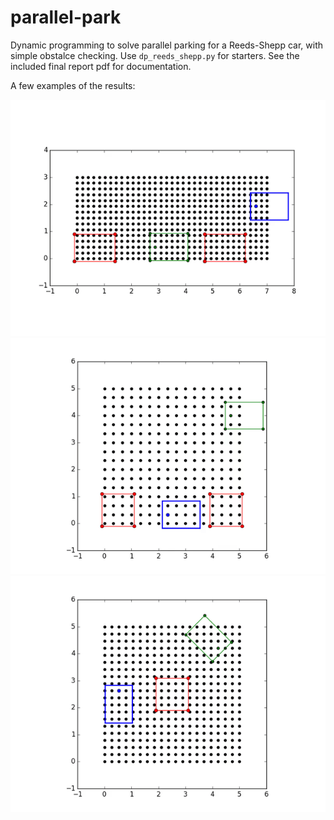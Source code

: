 # parallel-park

Dynamic programming to solve parallel parking for a Reeds-Shepp car, with simple obstalce checking. Use `dp_reeds_shepp.py` for starters. See the included final report pdf for documentation.

A few examples of the results:

![](/media/good_parallel.gif)
![](/media/leaving_the_spot.gif)
![](/media/backup.gif)
